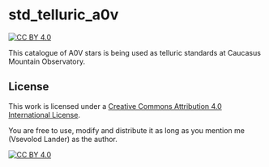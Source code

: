 # std_telluric_a0v
[![CC BY 4.0][cc-by-shield]][cc-by]



This catalogue of A0V stars is being used as telluric standards at Caucasus Mountain Observatory.

## License

This work is licensed under a
[Creative Commons Attribution 4.0 International License][cc-by].

You are free to use, modify and distribute it as long as you mention me (Vsevolod Lander) as the author.

[![CC BY 4.0][cc-by-image]][cc-by]

[cc-by]: http://creativecommons.org/licenses/by/4.0/
[cc-by-image]: https://i.creativecommons.org/l/by/4.0/88x31.png
[cc-by-shield]: https://img.shields.io/badge/License-CC%20BY%204.0-lightgrey.svg
